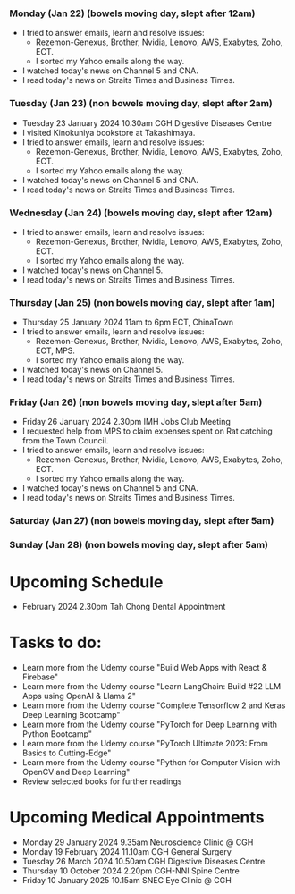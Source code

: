 ### Monday (Jan 22) (bowels moving day, slept after 12am)
- I tried to answer emails, learn and resolve issues:
    - Rezemon-Genexus, Brother, Nvidia, Lenovo, AWS, Exabytes, Zoho, ECT.
    - I sorted my Yahoo emails along the way.
- I watched today's news on Channel 5 and CNA.
- I read today's news on Straits Times and Business Times.

### Tuesday (Jan 23) (non bowels moving day, slept after 2am)
- Tuesday 23 January 2024 10.30am CGH Digestive Diseases Centre
- I visited Kinokuniya bookstore at Takashimaya.
- I tried to answer emails, learn and resolve issues:
    - Rezemon-Genexus, Brother, Nvidia, Lenovo, AWS, Exabytes, Zoho, ECT.
    - I sorted my Yahoo emails along the way.
- I watched today's news on Channel 5 and CNA.
- I read today's news on Straits Times and Business Times.

### Wednesday (Jan 24) (bowels moving day, slept after 12am)
- I tried to answer emails, learn and resolve issues:
    - Rezemon-Genexus, Brother, Nvidia, Lenovo, AWS, Exabytes, Zoho, ECT.
    - I sorted my Yahoo emails along the way.
- I watched today's news on Channel 5.
- I read today's news on Straits Times and Business Times.

### Thursday (Jan 25) (non bowels moving day, slept after 1am)
- Thursday 25 January 2024 11am to 6pm ECT, ChinaTown
- I tried to answer emails, learn and resolve issues:
    - Rezemon-Genexus, Brother, Nvidia, Lenovo, AWS, Exabytes, Zoho, ECT, MPS.
    - I sorted my Yahoo emails along the way.
- I watched today's news on Channel 5.
- I read today's news on Straits Times and Business Times.

### Friday (Jan 26) (non bowels moving day, slept after 5am)
- Friday 26 January 2024 2.30pm IMH Jobs Club Meeting
- I requested help from MPS to claim expenses spent on Rat catching from the Town Council.
- I tried to answer emails, learn and resolve issues:
    - Rezemon-Genexus, Brother, Nvidia, Lenovo, AWS, Exabytes, Zoho, ECT.
    - I sorted my Yahoo emails along the way.
- I watched today's news on Channel 5 and CNA.
- I read today's news on Straits Times and Business Times.

### Saturday (Jan 27) (non bowels moving day, slept after 5am)


### Sunday (Jan 28) (non bowels moving day, slept after 5am)




# Upcoming Schedule
- February 2024 2.30pm Tah Chong Dental Appointment

# Tasks to do:
- Learn more from the Udemy course "Build Web Apps with React & Firebase"
- Learn more from the Udemy course "Learn LangChain: Build #22 LLM Apps using OpenAI & Llama 2"
- Learn more from the Udemy course "Complete Tensorflow 2 and Keras Deep Learning Bootcamp"
- Learn more from the Udemy course "PyTorch for Deep Learning with Python Bootcamp"
- Learn more from the Udemy course "PyTorch Ultimate 2023: From Basics to Cutting-Edge"
- Learn more from the Udemy course "Python for Computer Vision with OpenCV and Deep Learning"
- Review selected books for further readings

# Upcoming Medical Appointments
- Monday 29 January 2024 9.35am Neuroscience Clinic @ CGH
- Monday 19 February 2024 11.10am CGH General Surgery
- Tuesday 26 March 2024 10.50am CGH Digestive Diseases Centre
- Thursday 10 October 2024 2.20pm CGH-NNI Spine Centre
- Friday 10 January 2025 10.15am SNEC Eye Clinic @ CGH
